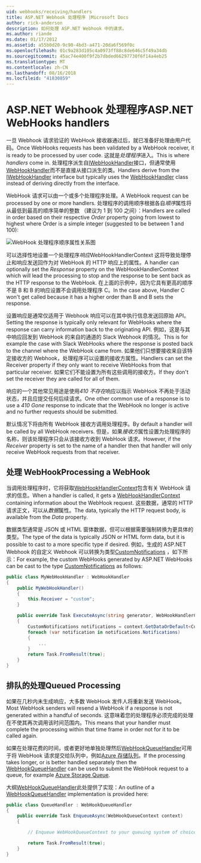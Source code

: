 ```yaml
---
uid: webhooks/receiving/handlers
title: ASP.NET Webhook 处理程序 |Microsoft Docs
author: rick-anderson
description: 如何处理 ASP.NET Webhook 中的请求。
ms.author: riande
ms.date: 01/17/2012
ms.assetid: a55b0d20-9c90-4bd3-a471-20da6f569f0c
ms.openlocfilehash: 01c9a283d105c4a0973ff88c8de646c5f49a34db
ms.sourcegitcommit: 45ac74e400f9f2b7dbded66297730f6f14a4eb25
ms.translationtype: MT
ms.contentlocale: zh-CN
ms.lasthandoff: 08/16/2018
ms.locfileid: "41830859"
---
```

# <a name="aspnet-webhooks-handlers"></a><span data-ttu-id="66521-103">ASP.NET Webhook 处理程序</span><span class="sxs-lookup"><span data-stu-id="66521-103">ASP.NET WebHooks handlers</span></span>

<span data-ttu-id="66521-104">一旦 Webhook 请求验证的 WebHook 接收器通过后，就已准备好处理由用户代码。</span><span class="sxs-lookup"><span data-stu-id="66521-104">Once WebHooks requests has been validated by a WebHook receiver, it is ready to be processed by user code.</span></span> <span data-ttu-id="66521-105">这就是*处理程序*进入。</span><span class="sxs-lookup"><span data-stu-id="66521-105">This is where *handlers* come in.</span></span> <span data-ttu-id="66521-106">处理程序派生自[IWebHookHandler](https://github.com/aspnet/WebHooks/blob/master/src/Microsoft.AspNet.WebHooks.Receivers/WebHooks/WebHookHandler.cs)接口，但通常使用[WebHookHandler](https://github.com/aspnet/WebHooks/blob/master/src/Microsoft.AspNet.WebHooks.Receivers/WebHooks/WebHookHandler.cs)而不是直接从接口派生的类。</span><span class="sxs-lookup"><span data-stu-id="66521-106">Handlers derive from the [IWebHookHandler](https://github.com/aspnet/WebHooks/blob/master/src/Microsoft.AspNet.WebHooks.Receivers/WebHooks/WebHookHandler.cs) interface but typically uses the [WebHookHandler](https://github.com/aspnet/WebHooks/blob/master/src/Microsoft.AspNet.WebHooks.Receivers/WebHooks/WebHookHandler.cs) class instead of deriving directly from the interface.</span></span>

<span data-ttu-id="66521-107">WebHook 请求可以由一个或多个处理程序处理。</span><span class="sxs-lookup"><span data-stu-id="66521-107">A WebHook request can be processed by one or more handlers.</span></span> <span data-ttu-id="66521-108">处理程序的调用顺序根据各自*顺序*属性将从最低到最高的顺序简单的整数 （建议为 1 到 100 之间）：</span><span class="sxs-lookup"><span data-stu-id="66521-108">Handlers are called in order based on their respective *Order* property going from lowest to highest where Order is a simple integer (suggested to be between 1 and 100):</span></span>

![WebHook 处理程序顺序属性关系图](_static/Handlers.png)

<span data-ttu-id="66521-110">可以选择性地设置一个处理程序*响应*WebHookHandlerContext 这将导致处理停止和响应发送回作为对 WebHook 的 HTTP 响应上的属性。</span><span class="sxs-lookup"><span data-stu-id="66521-110">A handler can optionally set the *Response* property on the WebHookHandlerContext which will lead the processing to stop and the response to be sent back as the HTTP response to the WebHook.</span></span> <span data-ttu-id="66521-111">在上面的示例中，因为它具有更高的顺序不是 B 和 B 的响应设置不会调用处理程序 C。</span><span class="sxs-lookup"><span data-stu-id="66521-111">In the case above, Handler C won't get called because it has a higher order than B and B sets the response.</span></span>

<span data-ttu-id="66521-112">设置响应是通常仅适用于 Webhook 响应可以在其中执行信息发送回原始 API。</span><span class="sxs-lookup"><span data-stu-id="66521-112">Setting the response is typically only relevant for WebHooks where the response can carry information back to the originating API.</span></span> <span data-ttu-id="66521-113">例如，这是与其中响应回发到 WebHook 的来自的通道的 Slack Webhook 的情况。</span><span class="sxs-lookup"><span data-stu-id="66521-113">This is for example the case with Slack WebHooks where the response is posted back to the channel where the WebHook came from.</span></span> <span data-ttu-id="66521-114">如果他们只想要接收来自该特定接收方的 Webhook，处理程序可以设置的接收方属性。</span><span class="sxs-lookup"><span data-stu-id="66521-114">Handlers can set the Receiver property if they only want to receive WebHooks from that particular receiver.</span></span> <span data-ttu-id="66521-115">如果它们不能设置为所有这些调用的接收方。</span><span class="sxs-lookup"><span data-stu-id="66521-115">If they don't set the receiver they are called for all of them.</span></span>

<span data-ttu-id="66521-116">响应的一个其他常见用途是使用*410 不存在*响应以指示 WebHook 不再处于活动状态，并且应提交任何后续请求。</span><span class="sxs-lookup"><span data-stu-id="66521-116">One other common use of a response is to use a *410 Gone* response to indicate that the WebHook no longer is active and no further requests should be submitted.</span></span>

<span data-ttu-id="66521-117">默认情况下将由所有 WebHook 接收方调用处理程序。</span><span class="sxs-lookup"><span data-stu-id="66521-117">By default a handler will be called by all WebHook receivers.</span></span> <span data-ttu-id="66521-118">但是，如果*接收方*属性设置为处理程序的名称，则该处理程序只会从该接收方收到 WebHook 请求。</span><span class="sxs-lookup"><span data-stu-id="66521-118">However, if the *Receiver* property is set to the name of a handler then that handler will only receive WebHook requests from that receiver.</span></span>

## <a name="processing-a-webhook"></a><span data-ttu-id="66521-119">处理 WebHook</span><span class="sxs-lookup"><span data-stu-id="66521-119">Processing a WebHook</span></span>

<span data-ttu-id="66521-120">当调用处理程序时，它将获取[WebHookHandlerContext](https://github.com/aspnet/WebHooks/blob/master/src/Microsoft.AspNet.WebHooks.Receivers/WebHooks/WebHookHandlerContext.cs)包含有关 WebHook 请求的信息。</span><span class="sxs-lookup"><span data-stu-id="66521-120">When a handler is called, it gets a [WebHookHandlerContext](https://github.com/aspnet/WebHooks/blob/master/src/Microsoft.AspNet.WebHooks.Receivers/WebHooks/WebHookHandlerContext.cs) containing information about the WebHook request.</span></span> <span data-ttu-id="66521-121">这些数据，通常的 HTTP 请求正文，可以从*数据*属性。</span><span class="sxs-lookup"><span data-stu-id="66521-121">The data, typically the HTTP request body, is available from the *Data* property.</span></span>

<span data-ttu-id="66521-122">数据类型通常是 JSON 或 HTML 窗体数据，但可以根据需要强制转换为更具体的类型。</span><span class="sxs-lookup"><span data-stu-id="66521-122">The type of the data is typically JSON or HTML form data, but it is possible to cast to a more specific type if desired.</span></span> <span data-ttu-id="66521-123">例如，生成的 ASP.NET Webhook 的自定义 Webhook 可以转换为类型[CustomNotifications](https://github.com/aspnet/WebHooks/blob/master/src/Microsoft.AspNet.WebHooks.Receivers.Custom/WebHooks/CustomNotifications.cs) ，如下所示：</span><span class="sxs-lookup"><span data-stu-id="66521-123">For example, the custom WebHooks generated by ASP.NET WebHooks can be cast to the type [CustomNotifications](https://github.com/aspnet/WebHooks/blob/master/src/Microsoft.AspNet.WebHooks.Receivers.Custom/WebHooks/CustomNotifications.cs) as follows:</span></span>

```csharp
public class MyWebHookHandler : WebHookHandler
{
    public MyWebHookHandler()
    {
        this.Receiver = "custom";
    }

    public override Task ExecuteAsync(string generator, WebHookHandlerContext context)
    {
        CustomNotifications notifications = context.GetDataOrDefault<CustomNotifications>();
        foreach (var notification in notifications.Notifications)
        {
            ...
        }
        return Task.FromResult(true);
    }
}
```

  ## <a name="queued-processing"></a><span data-ttu-id="66521-124">排队的处理</span><span class="sxs-lookup"><span data-stu-id="66521-124">Queued Processing</span></span>

<span data-ttu-id="66521-125">如果在几秒内未生成响应，大多数 WebHook 发件人将重新发送 WebHook。</span><span class="sxs-lookup"><span data-stu-id="66521-125">Most WebHook senders will resend a WebHook if a response is not generated within a handful of seconds.</span></span> <span data-ttu-id="66521-126">这意味着您的处理程序必须完成的处理在不使其再次调用该时间范围内。</span><span class="sxs-lookup"><span data-stu-id="66521-126">This means that your handler must complete the processing within that time frame in order not for it to be called again.</span></span>

<span data-ttu-id="66521-127">如果在处理花费的时间，或者更好地单独处理然后[WebHookQueueHandler](https://github.com/aspnet/WebHooks/blob/master/src/Microsoft.AspNet.WebHooks.Receivers/WebHooks/WebHookQueueHandler.cs)可用于将 WebHook 请求提交给队列中，例如[Azure 存储队列](https://msdn.microsoft.com/library/azure/dd179353.aspx)。</span><span class="sxs-lookup"><span data-stu-id="66521-127">If the processing takes longer, or is better handled separately then the [WebHookQueueHandler](https://github.com/aspnet/WebHooks/blob/master/src/Microsoft.AspNet.WebHooks.Receivers/WebHooks/WebHookQueueHandler.cs) can be used to submit the WebHook request to a queue, for example [Azure Storage Queue](https://msdn.microsoft.com/library/azure/dd179353.aspx).</span></span>

<span data-ttu-id="66521-128">大纲[WebHookQueueHandler](https://github.com/aspnet/WebHooks/blob/master/src/Microsoft.AspNet.WebHooks.Receivers/WebHooks/WebHookQueueHandler.cs)此处提供了实现：</span><span class="sxs-lookup"><span data-stu-id="66521-128">An outline of a [WebHookQueueHandler](https://github.com/aspnet/WebHooks/blob/master/src/Microsoft.AspNet.WebHooks.Receivers/WebHooks/WebHookQueueHandler.cs) implementation is provided here:</span></span>

```csharp
public class QueueHandler : WebHookQueueHandler
{
    public override Task EnqueueAsync(WebHookQueueContext context)
    {

        // Enqueue WebHookQueueContext to your queuing system of choice

        return Task.FromResult(true);
    }
}
```
